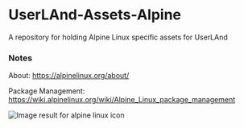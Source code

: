 # UserLAnd-Assets-Alpine

A repository for holding Alpine Linux specific assets for UserLAnd

### Notes

About: https://alpinelinux.org/about/

Package Management: https://wiki.alpinelinux.org/wiki/Alpine_Linux_package_management

<img src="https://pkgs.alpinelinux.org/assets/alpinelinux-logo.svg" alt="Image result for alpine linux icon"/>
